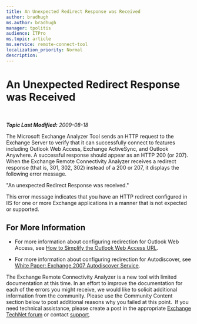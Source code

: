```yaml
---
title: An Unexpected Redirect Response was Received
author: bradhugh
ms.author: bradhugh
manager: tpolitis
audience: ITPro 
ms.topic: article 
ms.service: remote-connect-tool
localization_priority: Normal
description: 
---
```


<div data-xmlns="http://www.w3.org/1999/xhtml">

<div class="topic" data-xmlns="http://www.w3.org/1999/xhtml" data-msxsl="urn:schemas-microsoft-com:xslt" data-cs="https://msdn.microsoft.com/">

<div data-asp="https://msdn2.microsoft.com/asp">

# An Unexpected Redirect Response was Received

</div>

<div id="mainSection">

<div id="mainBody">

<span> </span>

_**Topic Last Modified:** 2009-08-18_

The Microsoft Exchange Analyzer Tool sends an HTTP request to the Exchange Server to verify that it can successfully connect to features including Outlook Web Access, Exchange ActiveSync, and Outlook Anywhere. A successful response should appear as an HTTP 200 (or 207). When the Exchange Remote Connectivity Analyzer receives a redirect response (that is, 301, 302, 302) instead of a 200 or 207, it displays the following error message.

"An unexpected Redirect Response was received."

This error message indicates that you have an HTTP redirect configured in IIS for one or more Exchange applications in a manner that is not expected or supported.

<div>

## For More Information

  - For more information about configuring redirection for Outlook Web Access, see [How to Simplify the Outlook Web Access URL](https://go.microsoft.com/fwlink/?linkid=130623).

  - For more information about configuring redirection for Autodiscover, see [White Paper: Exchange 2007 Autodiscover Service](https://go.microsoft.com/fwlink/?linkid=85214).

The Exchange Remote Connectivity Analyzer is a new tool with limited documentation at this time. In an effort to improve the documentation for each of the errors you might receive, we would like to solicit additional information from the community. Please use the Community Content section below to post additional reasons why you failed at this point.  If you need technical assistance, please create a post in the appropriate [Exchange TechNet forum](https://go.microsoft.com/fwlink/?linkid=73420) or contact [support](https://go.microsoft.com/fwlink/?linkid=8158).

</div>

</div>

<span> </span>

</div>

</div>

</div>

